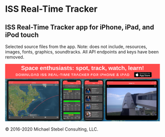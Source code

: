 #  ISS Real-Time Tracker

## ISS Real-Time Tracker app for iPhone, iPad, and iPod touch
Selected source files from the app.
Note: does not include, resources, images, fonts, graphics, soundtracks. All API endpoints and keys have been removed.

![banner](https://github.com/MDStebel/ISSRTT-Source-Public/blob/master/ISSRTT%20FB%20Cover%20Banner.png)

© 2016-2020 Michael Stebel Consulting, LLC.
